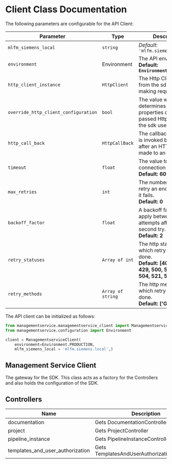
# Client Class Documentation

The following parameters are configurable for the API Client:

| Parameter | Type | Description |
|  --- | --- | --- |
| `mlfm_siemens_local` | `string` | *Default*: `'mlfm.siemens.local'` |
| `environment` | Environment | The API environment. <br> **Default: `Environment.PRODUCTION`** |
| `http_client_instance` | `HttpClient` | The Http Client passed from the sdk user for making requests |
| `override_http_client_configuration` | `bool` | The value which determines to override properties of the passed Http Client from the sdk user |
| `http_call_back` | `HttpCallBack` | The callback value that is invoked before and after an HTTP call is made to an endpoint |
| `timeout` | `float` | The value to use for connection timeout. <br> **Default: 60** |
| `max_retries` | `int` | The number of times to retry an endpoint call if it fails. <br> **Default: 0** |
| `backoff_factor` | `float` | A backoff factor to apply between attempts after the second try. <br> **Default: 2** |
| `retry_statuses` | `Array of int` | The http statuses on which retry is to be done. <br> **Default: [408, 413, 429, 500, 502, 503, 504, 521, 522, 524]** |
| `retry_methods` | `Array of string` | The http methods on which retry is to be done. <br> **Default: ['GET', 'PUT']** |

The API client can be initialized as follows:

```python
from managementservice.managementservice_client import ManagementserviceClient
from managementservice.configuration import Environment

client = ManagementserviceClient(
    environment=Environment.PRODUCTION,
    mlfm_siemens_local = 'mlfm.siemens.local',)
```

## Management Service Client

The gateway for the SDK. This class acts as a factory for the Controllers and also holds the configuration of the SDK.

## Controllers

| Name | Description |
|  --- | --- |
| documentation | Gets DocumentationController |
| project | Gets ProjectController |
| pipeline_instance | Gets PipelineInstanceController |
| templates_and_user_authorization | Gets TemplatesAndUserAuthorizationController |


